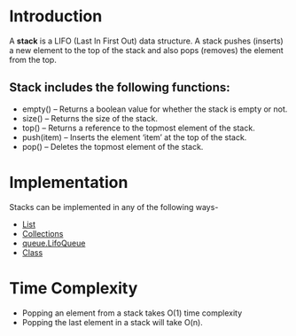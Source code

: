 # Introduction

A **stack** is a LIFO (Last In First Out) data structure. A stack pushes (inserts) a new element to the top of the stack and also pops (removes) the element from the top.

## Stack includes the following functions:

- empty() – Returns a boolean value for whether the stack is empty or not.
- size() – Returns the size of the stack.
- top() – Returns a reference to the topmost element of the stack.
- push(item) – Inserts the element ‘item’ at the top of the stack.
- pop() – Deletes the topmost element of the stack.

# Implementation

Stacks can be implemented in any of the following ways-

- [List](./list.ipynb)
- [Collections](./collection.ipynb)
- [queue.LifoQueue](./queue.ipynb)
- [Class](./class.ipynb)

# Time Complexity

- Popping an element from a stack takes O(1) time complexity
- Popping the last element in a stack will take O(n).
